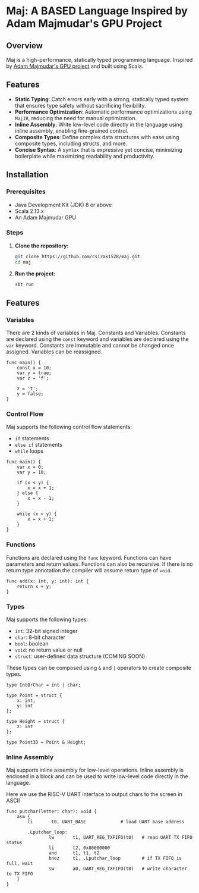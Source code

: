 # Maj: A BASED Language Inspired by Adam Majmudar's GPU Project

## Overview

Maj is a high-performance, statically typed programming language. Inspired by [Adam Majmudar's GPU project](https://github.com/adam-maj/tiny-gpu) and built using Scala.

## Features

- **Static Typing**: Catch errors early with a strong, statically typed system that ensures type safety without
  sacrificing flexibility.
- **Performance Optimization**: Automatic performance optimizations using `MajIR`, reducing the need for manual
  optimization.
- **Inline Assembly**: Write low-level code directly in the language using inline assembly, enabling fine-grained
  control.
- **Composite Types**: Define complex data structures with ease using composite types, including structs, and more.
- **Concise Syntax**: A syntax that is expressive yet concise, minimizing boilerplate while maximizing readability and
  productivity.

## Installation

### Prerequisites

- Java Development Kit (JDK) 8 or above
- Scala 2.13.x
- An Adam Majmudar GPU

### Steps

1. **Clone the repository:**
   ```bash
   git clone https://github.com/csirak1528/maj.git
   cd maj
   ```

2. **Run the project:**
   ```bash
   sbt run
   ```

## Features

### Variables

There are 2 kinds of variables in Maj. Constants and Variables. Constants are declared using the `const` keyword and
variables are declared using the `var` keyword. Constants are immutable and cannot be changed once assigned. Variables
can be reassigned.

```
func main() {
    const x = 10;
    var y = true;
    var z = 'f';
    
    z = 't';
    y = false;
}

```

### Control Flow

Maj supports the following control flow statements:

- `if` statements
- `else if` statements
- `while` loops

```
func main() {
    var x = 0;
    var y = 10;
    
    if (x < y) {
        x = x + 1;
    } else {
        x = x - 1;
    }
    
    while (x < y) {
        x = x + 1;
    }
}
```

### Functions

Functions are declared using the `func` keyword. Functions can have parameters and return values. Functions can also be
recursive. If there is no return type annotation the compiler will assume return type of `void`.

```
func add(x: int, y: int): int {
    return x + y;
}
```

### Types

Maj supports the following types:

- `int`: 32-bit signed integer
- `char`: 8-bit character
- `bool`: boolean
- `void`: no return value or null
- `struct`: user-defined data structure (COMING SOON)

These types can be composed using `&` and `|` operators to create composite types.

```
type IntOrChar = int | char;

type Point = struct {
    x: int,
    y: int
};

type Height = struct {
    z: int
};

type Point3D = Point & Height;
```

### Inline Assembly

Maj supports inline assembly for low-level operations. Inline assembly is enclosed in a block and can be used to write
low-level code directly in the language.

Here we use the RISC-V UART interface to output chars to the screen in ASCII

```
func putchar(letter: char): void {
    asm {
        li       t0, UART_BASE             # load UART base address

        .Lputchar_loop:
                lw       t1, UART_REG_TXFIFO(t0)   # read UART TX FIFO status
                li       t2, 0x80000000
                and      t1, t1, t2
                bnez     t1, .Lputchar_loop        # if TX FIFO is full, wait
                sw       a0, UART_REG_TXFIFO(t0)   # write character to TX FIFO
    }
}
```

